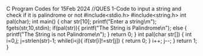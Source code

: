 
C Program Codes for 15Feb 2024
//QUES 1-Code to input a string and check if it is palindrome or not
#include<stdio.h>
#include<string.h>
int pal(char);
int main()
{
char str[10];
printf("Enter a string\m");
fgets(str,10,stdin);
if(pal(str)){
printf("The String is Palindrome\n");
else
{
printf("The String is not Palindrome\n");
}
return 0;
}
int pal(char str[])
{
int i=0,j;
j=strlen(str)-1;
while(i<j){
if(str[i]!=str[j])
{
return 0;
}
i++;
j--;
}
return 1;
}
